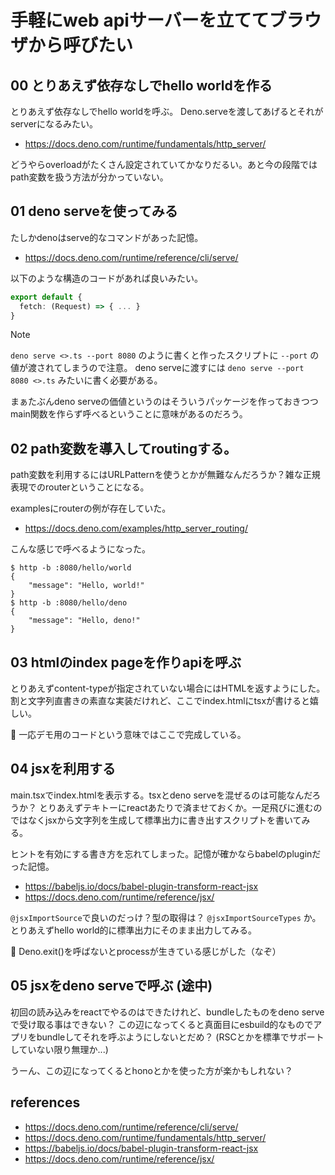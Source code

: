 # 手軽にweb apiサーバーを立ててブラウザから呼びたい

## 00 とりあえず依存なしでhello worldを作る

とりあえず依存なしでhello worldを呼ぶ。
Deno.serveを渡してあげるとそれがserverになるみたい。

- https://docs.deno.com/runtime/fundamentals/http_server/

どうやらoverloadがたくさん設定されていてかなりだるい。あと今の段階ではpath変数を扱う方法が分かっていない。

## 01 deno serveを使ってみる

たしかdenoはserve的なコマンドがあった記憶。

- https://docs.deno.com/runtime/reference/cli/serve/

以下のような構造のコードがあれば良いみたい。

```ts
export default {
  fetch: (Request) => { ... }
}
```

>[!NOTE]
> `deno serve <>.ts --port 8080` のように書くと作ったスクリプトに `--port` の値が渡されてしまうので注意。
> deno serveに渡すには `deno serve --port 8080 <>.ts` みたいに書く必要がある。


まぁたぶんdeno serveの価値というのはそういうパッケージを作っておきつつmain関数を作らず呼べるということに意味があるのだろう。

## 02 path変数を導入してroutingする。

path変数を利用するにはURLPatternを使うとかが無難なんだろうか？雑な正規表現でのrouterということになる。

examplesにrouterの例が存在していた。

- https://docs.deno.com/examples/http_server_routing/

こんな感じで呼べるようになった。

```console
$ http -b :8080/hello/world
{
    "message": "Hello, world!"
}
$ http -b :8080/hello/deno
{
    "message": "Hello, deno!"
}
```

## 03 htmlのindex pageを作りapiを呼ぶ

とりあえずcontent-typeが指定されていない場合にはHTMLを返すようにした。
割と文字列直書きの素直な実装だけれど、ここでindex.htmlにtsxが書けると嬉しい。

🐾 一応デモ用のコードという意味ではここで完成している。


## 04 jsxを利用する

main.tsxでindex.htmlを表示する。tsxとdeno serveを混ぜるのは可能なんだろうか？
とりあえずテキトーにreactあたりで済ませておくか。一足飛びに進むのではなくjsxから文字列を生成して標準出力に書き出すスクリプトを書いてみる。

ヒントを有効にする書き方を忘れてしまった。記憶が確かならbabelのpluginだった記憶。

- https://babeljs.io/docs/babel-plugin-transform-react-jsx
- https://docs.deno.com/runtime/reference/jsx/

`@jsxImportSource`で良いのだっけ？型の取得は？ `@jsxImportSourceTypes` か。
とりあえずhello world的に標準出力にそのまま出力してみる。

📝 Deno.exit()を呼ばないとprocessが生きている感じがした（なぞ）

## 05 jsxをdeno serveで呼ぶ (途中)

初回の読み込みをreactでやるのはできたけれど、bundleしたものをdeno serveで受け取る事はできない？
この辺になってくると真面目にesbuild的なものでアプリをbundleしてそれを呼ぶようにしないとだめ？
(RSCとかを標準でサポートしていない限り無理か...)

うーん、この辺になってくるとhonoとかを使った方が楽かもしれない？

## references

- https://docs.deno.com/runtime/reference/cli/serve/
- https://docs.deno.com/runtime/fundamentals/http_server/
- https://babeljs.io/docs/babel-plugin-transform-react-jsx
- https://docs.deno.com/runtime/reference/jsx/